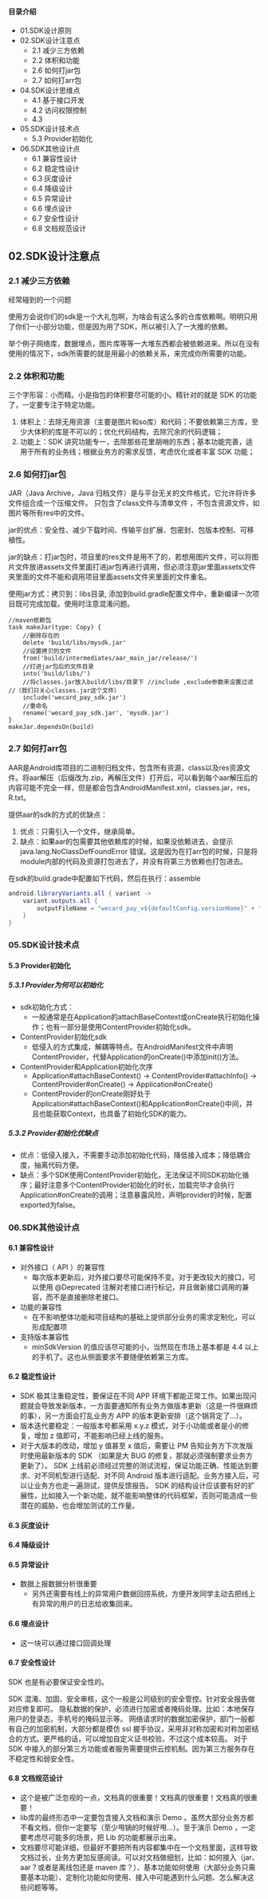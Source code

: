 #### 目录介绍
- 01.SDK设计原则
- 02.SDK设计注意点
  - 2.1 减少三方依赖
  - 2.2 体积和功能
  - 2.6 如何打jar包
  - 2.7 如何打arr包
- 04.SDK设计思维点
  - 4.1 基于接口开发
  - 4.2 访问权限控制
  - 4.3 
- 05.SDK设计技术点
  - 5.3 Provider初始化
- 06.SDK其他设计点
  - 6.1 兼容性设计
  - 6.2 稳定性设计
  - 6.3 灰度设计
  - 6.4 降级设计
  - 6.5 异常设计
  - 6.6 埋点设计
  - 6.7 安全性设计
  - 6.8 文档规范设计


## 02.SDK设计注意点
### 2.1 减少三方依赖

经常碰到的一个问题

使用方会说你们的sdk是一个大礼包啊，为啥会有这么多的仓库依赖啊。明明只用了你们一小部分功能，但是因为用了SDK，所以被引入了一大推的依赖。

举个例子网络库，数据埋点，图片库等等一大堆东西都会被依赖进来。所以在没有使用的情况下，sdk所需要的就是用最小的依赖关系，来完成你所需要的功能。


### 2.2 体积和功能

三个字形容：小而精。小是指包的体积要尽可能的小。精针对的就是 SDK 的功能了，一定要专注于特定功能。

1. 体积上：去除无用资源（主要是图片和so库）和代码；不要依赖第三方库，至少大体积的库是不可以的；优化代码结构，去除冗余的代码逻辑； 
2. 功能上：SDK 讲究功能专一，去除那些花里胡哨的东西；基本功能完善，适用于所有的业务线；根据业务方的需求反馈，考虑优化或者丰富 SDK 功能；


### 2.6 如何打jar包

JAR（Java Archive，Java 归档文件）是与平台无关的文件格式，它允许将许多文件组合成一个压缩文件。 只包含了class文件与清单文件 ，不包含资源文件，如图片等所有res中的文件。

jar的优点：安全性、减少下载时间、传输平台扩展、包密封、包版本控制、可移植性。

jar的缺点：打jar包时，项目里的res文件是用不了的，若想用图片文件，可以将图片文件放进assets文件里面打进jar包再进行调用，但必须注意jar里面assets文件夹里面的文件不能和调用项目里面assets文件夹里面的文件重名。

使用jar方式：拷贝到：libs目录, 添加到build.gradle配置文件中，重新编译一次项目既可完成加载。使用时注意混淆问题。

```
//maven依赖包
task makeJar(type: Copy) {
    //删除存在的
    delete 'build/libs/mysdk.jar'
    //设置拷贝的文件
    from('build/intermediates/aar_main_jar/release/')
    //打进jar包后的文件目录
    into('build/libs/')
    //将classes.jar放入build/libs/目录下 //include ,exclude参数来设置过滤 //（我们只关心classes.jar这个文件）
    include('wecard_pay_sdk.jar')
    //重命名
    rename('wecard_pay_sdk.jar', 'mysdk.jar')
}
makeJar.dependsOn(build)
```


### 2.7 如何打arr包

AAR是Android库项目的二进制归档文件，包含所有资源，class以及res资源文件。将aar解压（后缀改为.zip，再解压文件）打开后，可以看到每个aar解压后的内容可能不完全一样，但是都会包含AndroidManifest.xml，classes.jar，res，R.txt。

提供aar的sdk的方式的优缺点：

1. 优点：只需引入一个文件，继承简单。 
2. 缺点：如果aar的包需要其他依赖库的时候，如果没依赖进去，会提示 java.lang.NoClassDefFoundError 错误。这是因为在打arr包的时候，只是将module内部的代码及资源打包进去了，并没有将第三方依赖也打包进去。

在sdk的build.grade中配置如下代码，然后在执行：assemble

```java
android.libraryVariants.all { variant ->
    variant.outputs.all {
        outputFileName = "wecard_pay_v${defaultConfig.versionName}" + ".aar"
    }
}
```

### 05.SDK设计技术点
#### 5.3 Provider初始化
##### 5.3.1 Provider为何可以初始化
- sdk初始化方式：
    - 一般通常是在Application的attachBaseContext或onCreate执行初始化操作；也有一部分是使用ContentProvider初始化sdk。
- ContentProvider初始化sdk
    - 低侵入的方式集成，解耦等特点。在AndroidManifest文件中声明ContentProvider，代替Application的onCreate()中添加init()方法。
- ContentProvider和Application初始化次序
    - Application#attachBaseContext() → ContentProvider#attachInfo() → ContentProvider#onCreate() → Application#onCreate()
    - ContentProvider的onCreate刚好处于Application#attachBaseContext()和Application#onCreate()中间，并且也能获取Context，也具备了初始化SDK的能力。


##### 5.3.2 Provider初始化优缺点
- 优点：低侵入接入，不需要手动添加初始化代码，降低接入成本；降低耦合度，抽离代码方便。
- 缺点：多个SDK使用ContentProvider初始化，无法保证不同SDK初始化循序；最好注意多个ContentProvider初始化的时长，加载完毕才会执行Application#onCreate的调用；注意暴露风险，声明provider的时候，配置exported为false。



### 06.SDK其他设计点
#### 6.1 兼容性设计
- 对外接口（ API ）的兼容性
    - 每次版本更新后，对外接口要尽可能保持不变。对于更改较大的接口，可以使用 @Deprecated 注解对老接口进行标记，并且做新接口调用的兼容，而不是直接删除老接口。
- 功能的兼容性
    - 在不影响整体功能和项目结构的基础上提供部分业务的需求定制化，可以形成配置项
- 支持版本兼容性
    - minSdkVersion 的值应该尽可能的小，当然现在市场上基本都是 4.4 以上的手机了。这也从侧面要求不要随便依赖第三方库。



#### 6.2 稳定性设计
- SDK 极其注重稳定性，要保证在不同 APP 环境下都能正常工作。如果出现问题就会导致发新版本，一方面要通知所有业务方做版本更新（这是一件很麻烦的事），另一方面会打乱业务方 APP 的版本更新安排（这个锅背定了...）。
- 版本迭代要稳定：一般版本号都采用 x.y.z 模式，对于小功能或者是小的修复，增加 z 值即可，不能影响已经上线的服务。
- 对于大版本的改动，增加 y 值甚至 x 值后，需要让 PM 告知业务方下次发版时使用最新版本的 SDK （如果是大 BUG 的修复，那就必须强制要求业务方更新了）。
SDK 上线前必须经过完整的测试流程，保证功能正确、性能达到要求、对不同机型进行适配、对不同 Android 版本进行适配。业务方接入后，可以让业务方也走一遍测试，提供反馈报告。
SDK 的结构设计应该要有好的扩展性，比如接入一个新功能，就不能影响整体的代码框架，否则可能造成一些潜在的威胁，也会增加测试的工作量。



#### 6.3 灰度设计
#### 6.4 降级设计
#### 6.5 异常设计
- 数据上报数据分析很重要
    - 另外还需要有线上的异常用户数据回捞系统，方便开发同学主动去把线上有异常的用户的日志给收集回来。


#### 6.6 埋点设计
- 这一块可以通过接口回调处理



#### 6.7 安全性设计
SDK 也是有必要保证安全性的。

SDK 混淆、加固、安全审核，这个一般是公司级别的安全管控。针对安全报告做对应修复即可。
隐私数据的保护，必须进行加密或者掩码处理。比如：本地保存用户的登录态，手机号的掩码显示等。
网络请求时的数据加密保护，部门一般都有自己的加密机制，大部分都是模仿 ssl 握手协议，采用非对称加密和对称加密结合的方式。更严格的话，可以增加自定义证书校验，不过这个成本较高。
对于 SDK 中接入的部分第三方功能或者服务需要提供云控机制。因为第三方服务存在不稳定性和弱安全性。


#### 6.8 文档规范设计
- 这个是被广泛忽视的一点，文档真的很重要！文档真的很重要！文档真的很重要！
- lib库的最终形态中一定要包含接入文档和演示 Demo 。虽然大部分业务方都不看文档，但你一定要写（至少甩锅的时候好甩...）。至于演示 Demo ，一定要考虑尽可能多的场景，把 Lib 的功能都展示出来。
- 文档要尽可能详细，但最好不要把所有内容都集中在一个文档里面，这样导致文档过长，业务方更加反感阅读。可以对文档做细划，比如：如何接入（jar、aar？或者是离线包还是 maven 库？）、基本功能如何使用（大部分业务只需要基本功能）、定制化功能如何使用、接入中可能遇到什么问题、怎么解决这些问题等等。











